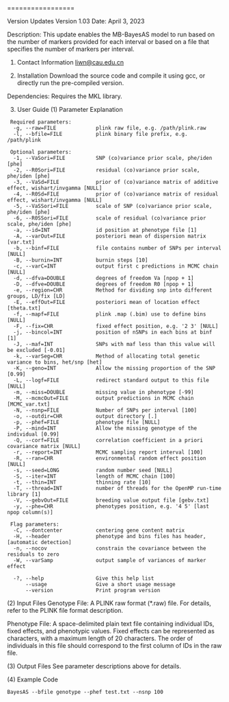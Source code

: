 
=================

Version Updates
Version 1.03
Date: April 3, 2023

Description: This update enables the MB-BayesAS model to run based on the number of markers provided for each interval or based on a file that specifies the number of markers per interval.

1. Contact Information
liwn@cau.edu.cn

1. Installation
Download the source code and compile it using gcc, or directly run the pre-compiled version.

Dependencies: Requires the MKL library.

3. User Guide
(1) Parameter Explanation

```text
 Required parameters:
  -g, --raw=FILE             plink raw file, e.g. /path/plink.raw
  -l, --bfile=FILE           plink binary file prefix, e.g. /path/plink

 Optional parameters:
  -1, --VaSori=FILE          SNP (co)variance prior scale, phe/iden [phe]
  -2, --R0Sori=FILE          residual (co)variance prior scale, phe/iden [phe]
  -3, --VaSd=FILE            prior of (co)variance matrix of additive effect, wishart/invgamma [NULL]
  -4, --R0Sd=FILE            prior of (co)variance matrix of residual effect, wishart/invgamma [NULL]
  -5, --VaSSori=FILE         scale of SNP (co)variance prior scale, phe/iden [phe]
  -6, --R0SSori=FILE         scale of residual (co)variance prior scale, phe/iden [phe]
  -a, --id=INT               id position at phenotype file [1]
  -A, --varOut=FILE          posteriori mean of dispersion matrix [var.txt]
  -b, --binf=FILE            file contains number of SNPs per interval [NULL]
  -B, --burnin=INT           burnin steps [10]
  -c, --varC=INT             output first c predictions in MCMC chain [NULL]
  -d, --dfva=DOUBLE          degrees of freedom Va [npop + 1]
  -D, --dfve=DOUBLE          degrees of freedom R0 [npop + 1]
  -e, --region=CHR           Method for dividing snp into different groups, LD/fix [LD]
  -E, --effOut=FILE          posteriori mean of location effect [theta.txt]
  -f, --mapf=FILE            plink .map (.bim) use to define bins [NULL]
  -F, --fix=CHR              fixed effect position, e.g. '2 3' [NULL]
  -j, --bincol=INT           position of nSNPs in each bins at binf [1]
  -J, --maf=INT              SNPs with maf less than this value will be excluded [-0.01]
  -k, --varSeg=CHR           Method of allocating total genetic variance to bins, het/snp [het]
  -K, --geno=INT             Allow the missing proportion of the SNP [0.99]
  -L, --logf=FILE            redirect standard output to this file [NULL]
  -m, --miss=DOUBLE          missing value in phenotype [-99]
  -M, --mcmcOut=FILE         output predictions in MCMC chain [MCMC_var.txt]
  -N, --nsnp=FILE            Number of SNPs per interval [100]
  -o, --outdir=CHR           output directory [.]
  -p, --phef=FILE            phenotype file [NULL]
  -P, --mind=INT             Allow the missing genotype of the individual [0.99]
  -Q, --corf=FILE            correlation coefficient in a priori covariance matrix [NULL]
  -r, --report=INT           MCMC sampling report interval [100]
  -R, --ran=CHR              environmental random effect position [NULL]
  -s, --seed=LONG            random number seed [NULL]
  -S, --iter=INT             length of MCMC chain [100]
  -t, --thin=INT             thinning rate [10]
  -T, --thread=INT           number of threads for the OpenMP run-time library [1]
  -V, --gebvOut=FILE         breeding value output file [gebv.txt]
  -y, --phe=CHR              phenotypes position, e.g. '4 5' [last npop column(s)]

 Flag parameters:
  -C, --dontcenter           centering gene content matrix
  -H, --header               phenotype and bins files has header, [automatic detection]
  -n, --nocov                constrain the covariance between the residuals to zero
  -W, --varSamp              output sample of variances of marker effect

  -?, --help                 Give this help list
      --usage                Give a short usage message
      --version              Print program version
```

(2) Input Files
Genotype File: A PLINK raw format (*.raw) file. For details, refer to the PLINK file format description.

Phenotype File: A space-delimited plain text file containing individual IDs, fixed effects, and phenotypic values. Fixed effects can be represented as characters, with a maximum length of 20 characters. The order of individuals in this file should correspond to the first column of IDs in the raw file.

(3) Output Files
See parameter descriptions above for details.

(4) Example Code

```
BayesAS --bfile genotype --phef test.txt --nsnp 100
```
